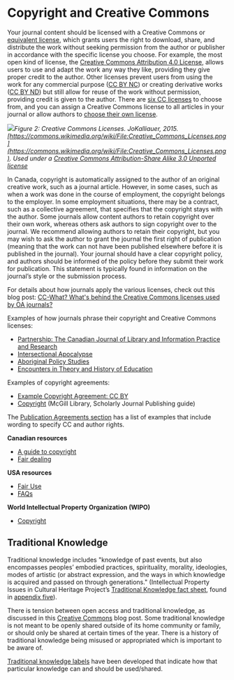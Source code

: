 # Copyright and Creative Commons

Your journal content should be licensed with a Creative Commons or [equivalent license](https://pressbooks.bccampus.ca/facultyoertoolkit/chapter/creative-commons-alternatives/), which grants users the right to download, share, and distribute the work without seeking permission from the author or publisher in accordance with the specific license you choose. For example, the most open kind of license, the [Creative Commons Attribution 4.0 License](https://creativecommons.org/licenses/by/4.0/legalcode), allows users to use and adapt the work any way they like, providing they give proper credit to the author. Other licenses prevent users from using the work for any commercial purpose ([CC BY NC](https://creativecommons.org/licenses/by-nc/4.0/)) or creating derivative works ([CC BY ND](https://creativecommons.org/licenses/by-nd/4.0/)) but still allow for reuse of the work without permission, providing credit is given to the author. There are [six CC licenses](https://creativecommons.org/share-your-work/licensing-examples/) to choose from, and you can assign a Creative Commons license to all articles in your journal or allow authors to [choose their own license](https://creativecommons.org/choose/).

![](./assets/cc-licenses.png)*Figure 2: Creative Commons Licenses. JoKalliauer, 2015. [https://commons.wikimedia.org/wiki/File:Creative_Commons_Licenses.png](https://commons.wikimedia.org/wiki/File:Creative_Commons_Licenses.png). Used under a [Creative Commons Attribution-Share Alike 3.0 Unported license](https://creativecommons.org/licenses/by-sa/3.0/deed.en)*

In Canada, copyright is automatically assigned to the author of an original creative work, such as a journal article. However, in some cases, such as when a work was done in the course of employment, the copyright belongs to the employer. In some employment situations, there may be a contract, such as a collective agreement, that specifies that the copyright stays with the author. Some journals allow content authors to retain copyright over their own work, whereas others ask authors to sign copyright over to the journal. We recommend allowing authors to retain their copyright, but you may wish to ask the author to grant the journal the first right of publication (meaning that the work can not have been published elsewhere before it is published in the journal).  Your journal should have a clear copyright policy, and authors should be informed of the policy before they submit their work for publication. This statement is typically found in information on the journal’s style or the submission process.

For details about how journals apply the various licenses, check out this blog post: [CC-What? What's behind the Creative Commons licenses used by OA journals?](https://www.lib.sfu.ca/help/publish/scholarly-publishing/radical-access/creative-commons-licenses-open-access-journals)

Examples of how journals phrase their copyright and Creative Commons licenses:

* [Partnership: The Canadian Journal of Library and Information Practice and Research](https://journal.lib.uoguelph.ca/index.php/perj/about/submissions)
* [Intersectional Apocalypse](https://journals.lib.sfu.ca/index.php/ifj/about/submissions)
* [Aboriginal Policy Studies](https://journals.library.ualberta.ca/aps/index.php/aps/about/submissions)
* [Encounters in Theory and History of Education](https://ojs.library.queensu.ca/index.php/encounters/about/submissions)

Examples of copyright agreements:

* [Example Copyright Agreement: CC BY](https://www.lib.sfu.ca/system/files/32410/sample_copyright_agreement.docx)
* [Copyright](https://libraryguides.mcgill.ca/journalpublishing/copyright) (McGill Library, Scholarly Journal Publishing guide)

The [Publication Agreements section](./things-to-consider#publishing-agreements) has a list of examples that include wording to specify CC and author rights.

**Canadian resources**

* [A guide to copyright](https://www.ic.gc.ca/eic/site/cipointernet-internetopic.nsf/eng/h_wr02281.html)
* [Fair dealing](https://fair-dealing.ca/what-is-fair-dealing/)

**USA resources**

* [Fair Use](https://www.copyright.gov/fair-use/more-info.html)
* [FAQs](https://www.copyright.gov/help/faq/index.html)

**World Intellectual Property Organization (WIPO)**

* [Copyright](https://www.wipo.int/copyright/en/)

## Traditional Knowledge

Traditional knowledge includes "knowledge of past events, but also encompasses peoples’ embodied practices, spirituality, morality, ideologies, modes of artistic (or abstract expression, and the ways in which knowledge is acquired and passed on through generations." (Intellectual Property Issues in Cultural Heritage Project’s [Traditional Knowledge fact sheet](https://www.sfu.ca/ipinch/sites/default/files/resources/fact_sheets/ipinch_tk_factsheet_march2016_final_revised.pdf), found in [appendix five](./appendix-5)).

There is tension between open access and traditional knowledge, as discussed in this [Creative Commons](https://creativecommons.org/2018/09/18/traditional-knowledge-and-the-commons-the-open-movement-listening-and-learning/) blog post. Some traditional knowledge is not meant to be openly shared outside of its home community or family, or should only be shared at certain times of the year. There is a history of traditional knowledge being misused or appropriated which is important to be aware of.

[Traditional knowledge labels](https://localcontexts.org/tk-labels/) have been developed that indicate how that particular knowledge can and should be used/shared.

